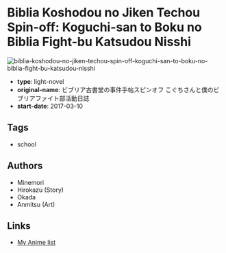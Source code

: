 # Biblia Koshodou no Jiken Techou Spin-off: Koguchi-san to Boku no Biblia Fight-bu Katsudou Nisshi

![biblia-koshodou-no-jiken-techou-spin-off-koguchi-san-to-boku-no-biblia-fight-bu-katsudou-nisshi](https://cdn.myanimelist.net/images/manga/1/192270.jpg)

-   **type**: light-novel
-   **original-name**: ビブリア古書堂の事件手帖スピンオフ こぐちさんと僕のビブリアファイト部活動日誌
-   **start-date**: 2017-03-10

## Tags

-   school

## Authors

-   Minemori
-   Hirokazu (Story)
-   Okada
-   Anmitsu (Art)

## Links

-   [My Anime list](https://myanimelist.net/manga/104888/Biblia_Koshodou_no_Jiken_Techou_Spin-off__Koguchi-san_to_Boku_no_Biblia_Fight-bu_Katsudou_Nisshi)
